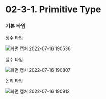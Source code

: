 # 02-3-1. Primitive Type

<h3>기본 타입</h3>
정수 타입

![화면 캡처 2022-07-16 190536](https://user-images.githubusercontent.com/102217688/179350359-2af10ab3-0703-4c48-b015-8723a8113af7.png)

실수 타입

![화면 캡처 2022-07-16 190807](https://user-images.githubusercontent.com/102217688/179350401-d6857bbb-02d8-4fc8-b1e8-eb228783ad94.png)

논리 타입

![화면 캡처 2022-07-16 190912](https://user-images.githubusercontent.com/102217688/179350434-dbb070b5-cc4c-43b1-a4c7-17282330e1f8.png)
